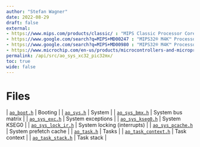 ```yaml
---
author: "Stefan Wagner"
date: 2022-08-29
draft: false
external:
- https://www.mips.com/products/classic/ : "MIPS Classic Processor Cores"
- https://www.google.com/search?q=MIPS+MD00247 : "MIPS32® M4K™ Processor Core Datasheet"
- https://www.google.com/search?q=MIPS+MD00980 : "MIPS32® M4K™ Processor Core Software User’s Manual"
- https://www.microchip.com/en-us/products/microcontrollers-and-microprocessors/32-bit-mcus/pic32-32-bit-mcus/pic32mx : "PIC32MX Family of Microcontrollers"
permalink: /api/src/ao_sys_xc32_pic32mx/
toc: true
wide: false
---
```


# Files

| [`ao_boot.h`](ao_boot.h.md) | Booting |
| [`ao_sys.h`](ao_sys.h.md) | System |
| [`ao_sys_bmx.h`](ao_sys_bmx.h.md) | System bus matrix |
| [`ao_sys_exc.h`](ao_sys_exc.h.md) | System exceptions |
| [`ao_sys_kseg0.h`](ao_sys_kseg0.h.md) | System KSEG0 |
| [`ao_sys_lock_ir.h`](ao_sys_lock_ir.h.md) | System locking (interrupts) |
| [`ao_sys_pcache.h`](ao_sys_pcache.h.md) | System prefetch cache |
| [`ao_task.h`](ao_task.h.md) | Tasks |
| [`ao_task_context.h`](ao_task_context.h.md) | Task context |
| [`ao_task_stack.h`](ao_task_stack.h.md) | Task stack |
